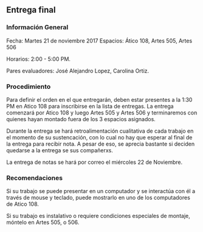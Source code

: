 ## Entrega final

### Información General

Fecha: Martes 21 de noviembre 2017
Espacios: Ático 108, Artes 505, Artes 506

Horarios: 2:00 - 5:00 PM.

Pares evaluadores: José Alejandro Lopez, Carolina Ortiz.

### Procedimiento

Para definir el orden en el que entregarán, deben estar presentes a la 1:30 PM en Atico 108 para inscribirse en la lista de entregas.  La entrega comenzará por Atico 108 y luego Artes 505 y Artes 506 y terminaremos con quienes hayan montado fuera de los 3 espacios asignados.

Durante la entrega se hará retroalimentación cualitativa de cada trabajo en el momento de su sustencación, con lo cual no hay que esperar al final de la entrega para recibir nota.  A pesar de eso, se aprecia bastante si deciden quedarse a la entrega se sus compañerxs.  

La entrega de notas se hará por correo el miércoles 22 de Noviembre.


### Recomendaciones

Si su trabajo se puede presentar en un computador y se interactúa con él a través de mouse y teclado, puede mostrarlo en uno de los computadores de Atico 108.

Si su trabajo es instalativo o requiere condiciones especiales de montaje, móntelo en Artes 505, o 506.
